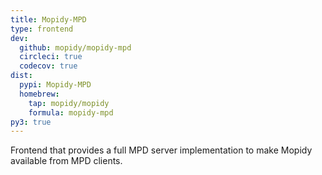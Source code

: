 ```yaml
---
title: Mopidy-MPD
type: frontend
dev:
  github: mopidy/mopidy-mpd
  circleci: true
  codecov: true
dist:
  pypi: Mopidy-MPD
  homebrew:
    tap: mopidy/mopidy
    formula: mopidy-mpd
py3: true
---
```


Frontend that provides a full MPD server implementation
to make Mopidy available from MPD clients.
